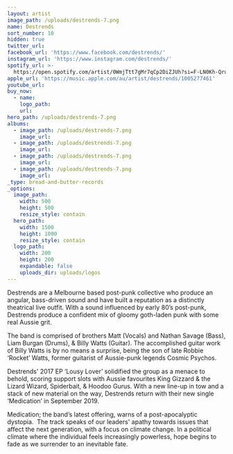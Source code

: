 ```yaml
---
layout: artist
image_path: /uploads/destrends-7.png
name: Destrends
sort_number: 10
hidden: true
twitter_url:
facebook_url: 'https://www.facebook.com/destrends/'
instagram_url: 'https://www.instagram.com/destrends/'
spotify_url: >-
  https://open.spotify.com/artist/0WmjTtt7gMr7qCp2DiZJUh?si=F-LN0Kh-QrupsgptCtGgHw
apple_url: 'https://music.apple.com/au/artist/destrends/1005277461'
youtube_url:
buy_now:
  - name:
    logo_path:
    url:
hero_path: /uploads/destrends-7.png
albums:
  - image_path: /uploads/destrends-7.png
    image_url:
  - image_path: /uploads/destrends-7.png
    image_url:
  - image_path: /uploads/destrends-7.png
    image_url:
  - image_path: /uploads/destrends-7.png
    image_url:
_type: bread-and-butter-records
_options:
  image_path:
    width: 500
    height: 500
    resize_style: contain
  hero_path:
    width: 1500
    height: 1000
    resize_style: contain
  logo_path:
    width: 200
    height: 200
    expandable: false
    uploads_dir: uploads/logos
---
```


Destrends are a Melbourne based post-punk collective who produce an angular, bass-driven sound and have built a reputation as a distinctly theatrical live outfit. With a sound influenced by early 80’s post-punk, Destrends produce a confident mix of gloomy goth-laden punk with some real Aussie grit.

The band is comprised of brothers Matt (Vocals) and Nathan Savage (Bass), Liam Burgan (Drums), & Billy Watts (Guitar). The accomplished guitar work of Billy Watts is by no means a surprise, being the son of late Robbie ‘Rocket’ Watts, former guitarist of Aussie-punk legends Cosmic Psychos.

Destrends' 2017 EP ‘Lousy Lover’ solidified the group as a menace to behold, scoring support slots with Aussie favourites King Gizzard & the Lizard Wizard, Spiderbait, & Hoodoo Gurus. With a new line-up in tow and a stack of new material on the way, Destrends return with their new single ‘Medication’ in September 2019.

Medication; the band’s latest offering, warns of a post-apocalyptic dystopia.&nbsp; The track speaks of our leaders' apathy towards issues that affect the next generation, with a focus on climate change. In a political climate where the individual feels increasingly powerless, hope begins to fade as we surrender to an inevitable fate.
